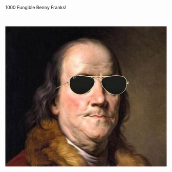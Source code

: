 1000 Fungible Benny Franks!
<br></br>
<br></br>
![alt text](https://github.com/rottaj/cryptobennies/blob/master/benny_frank.jpeg?raw=true)
